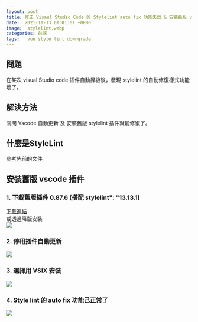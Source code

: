 ```yaml
---
layout: post
title: 修正 Visaul Studio Code 的 Stylelint auto fix 功能失效 & 安裝舊版 vscode 插件
date:  2021-11-13 01:01:01 +0800
image:  stylelint.webp
categories: 前端
tags:   vue style lint downgrade
---
```


## 問題
在某次 visual Studio code 插件自動昇級後，發現 stylelint 的自動修復樣式功能壞了。

## 解決方法
關閉 Vscode 自動更新 及 安裝舊版 stylelint 插件就能修復了。

## 什麼是StyleLint  
[參考先前的文件](https://blog.markkulab.net/2021/09/14/stylelint/)  

## 安裝舊版 vscode 插件

### 1. 下載舊版插件 0.87.6 (搭配 stylelint": "13.13.1)
[下載連結](https://www.vsixhub.com/go.php?post_id=73333&s=private&link=https%3A%2F%2Ff2.vsixhub.com%2Ffile.php%3Fpost_id%3D73333%26app_id%3Dec35b5a3-9802-4c68-b5ff-e85f19ec0977%26version%3D0.87.6%26ext_name%3Dvscode-stylelint)  
或透過降版安裝  
![](https://i.imgur.com/T7Ykh3m.png)

### 2. 停用插件自動更新
![](https://i.imgur.com/UWAPoML.png)

### 3. 選擇用 VSIX 安裝
![](https://i.imgur.com/Fv449pN.png)

### 4. Style lint 的 auto fix 功能己正常了
![](https://i.imgur.com/iNgZqot.png)